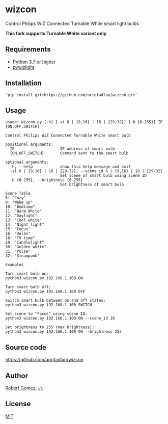 # wizcon
Control Philips WiZ Connected Turnable White smart light bulbs

**This fork supports Turnable White variant only**

## Requirements
- [Python 3.7 or higher](https://www.python.org/downloads/)
- [pywizlight](https://github.com/sbidy/pywizlight)

## Installation
    `pip install git+https://github.com/ariqfadlan/wizcon.git`

## Usage
```
usage: wizcon.py [-h] [-si 6 | {9,16} | 18 | {29-32}] [-b {0-255}] IP {ON,OFF,SWITCH}

Control Philips WiZ Connected Turnable White smart bulb

positional arguments:
  IP                    IP address of smart bulb
  {ON,OFF,SWITCH}       Command sent to the smart bulb

optional arguments:
  -h, --help            show this help message and exit
  -si 6 | {9,16} | 18 | {29-32}, --scene_id 6 | {9,16} | 18 | {29-32}
                        Set scene of smart bulb using scene ID
  -b {0-255}, --brightness {0-255}
                        Set brightness of smart bulb

Scene Table
6: "Cozy"
9: "Wake up"
10: "Bedtime"
11: "Warm White"
12: "Daylight"
13: "Cool white"
14: "Night light"
15: "Focus"
16: "Relax"
18: "TV time"
29: "Candlelight"
30: "Golden white"
31: "Pulse"
32: "Steampunk"

Examples

Turn smart bulb on:
python3 wizcon.py 192.168.1.100 ON

Turn smart bulb off:
python3 wizcon.py 192.168.1.100 OFF

Switch smart bulb between on and off states:
python3 wizcon.py 192.168.1.100 SWITCH

Set scene to "Focus" using scene ID:
python3 wizcon.py 192.168.1.100 ON --scene_id 16

Set brightness to 255 (max brightness):
python3 wizcon.py 192.168.1.100 ON --brightness 255
```

## Source code
https://github.com/ariqfadlan/wizcon

## Author
[Robert Gomez, Jr.](https://github.com/rgomezjnr)

## License
[MIT](LICENSE.txt)
